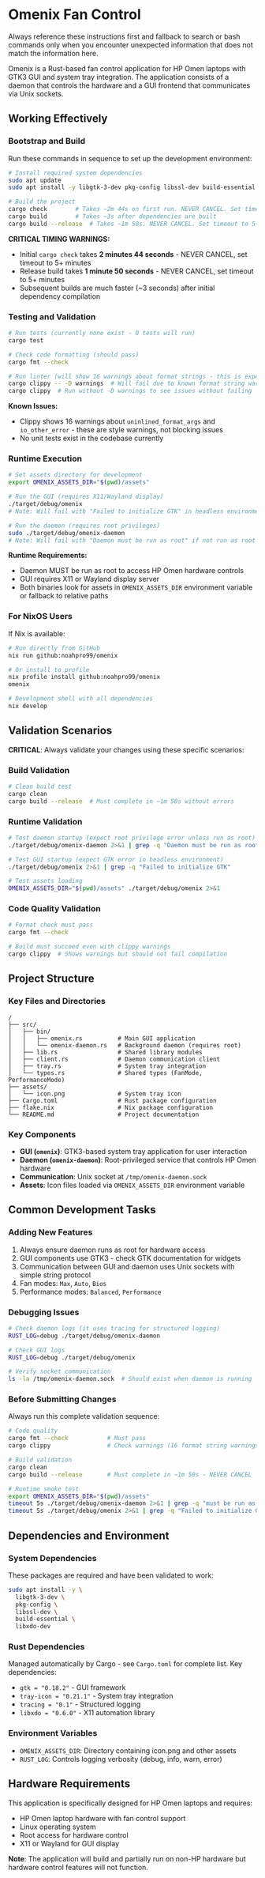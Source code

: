 # Omenix Fan Control

Always reference these instructions first and fallback to search or bash commands only when you encounter unexpected information that does not match the information here.

Omenix is a Rust-based fan control application for HP Omen laptops with GTK3 GUI and system tray integration. The application consists of a daemon that controls the hardware and a GUI frontend that communicates via Unix sockets.

## Working Effectively

### Bootstrap and Build
Run these commands in sequence to set up the development environment:

```bash
# Install required system dependencies
sudo apt update
sudo apt install -y libgtk-3-dev pkg-config libssl-dev build-essential libxdo-dev

# Build the project
cargo check        # Takes ~2m 44s on first run. NEVER CANCEL. Set timeout to 5+ minutes.
cargo build        # Takes ~3s after dependencies are built
cargo build --release  # Takes ~1m 50s. NEVER CANCEL. Set timeout to 5+ minutes.
```

**CRITICAL TIMING WARNINGS:**
- Initial `cargo check` takes **2 minutes 44 seconds** - NEVER CANCEL, set timeout to 5+ minutes
- Release build takes **1 minute 50 seconds** - NEVER CANCEL, set timeout to 5+ minutes
- Subsequent builds are much faster (~3 seconds) after initial dependency compilation

### Testing and Validation
```bash
# Run tests (currently none exist - 0 tests will run)
cargo test

# Check code formatting (should pass)
cargo fmt --check

# Run linter (will show 16 warnings about format strings - this is expected)
cargo clippy -- -D warnings  # Will fail due to known format string warnings
cargo clippy  # Run without -D warnings to see issues without failing
```

**Known Issues:**
- Clippy shows 16 warnings about `uninlined_format_args` and `io_other_error` - these are style warnings, not blocking issues
- No unit tests exist in the codebase currently

### Runtime Execution
```bash
# Set assets directory for development
export OMENIX_ASSETS_DIR="$(pwd)/assets"

# Run the GUI (requires X11/Wayland display)
./target/debug/omenix
# Note: Will fail with "Failed to initialize GTK" in headless environments - this is expected

# Run the daemon (requires root privileges)
sudo ./target/debug/omenix-daemon
# Note: Will fail with "Daemon must be run as root" if not run as root - this is expected
```

**Runtime Requirements:**
- Daemon MUST be run as root to access HP Omen hardware controls
- GUI requires X11 or Wayland display server
- Both binaries look for assets in `OMENIX_ASSETS_DIR` environment variable or fallback to relative paths

### For NixOS Users
If Nix is available:
```bash
# Run directly from GitHub
nix run github:noahpro99/omenix

# Or install to profile  
nix profile install github:noahpro99/omenix
omenix

# Development shell with all dependencies
nix develop
```

## Validation Scenarios

**CRITICAL**: Always validate your changes using these specific scenarios:

### Build Validation
```bash
# Clean build test
cargo clean
cargo build --release  # Must complete in ~1m 50s without errors
```

### Runtime Validation  
```bash
# Test daemon startup (expect root privilege error unless run as root)
./target/debug/omenix-daemon 2>&1 | grep -q "Daemon must be run as root"

# Test GUI startup (expect GTK error in headless environment)  
./target/debug/omenix 2>&1 | grep -q "Failed to initialize GTK"

# Test assets loading
OMENIX_ASSETS_DIR="$(pwd)/assets" ./target/debug/omenix 2>&1
```

### Code Quality Validation
```bash
# Format check must pass
cargo fmt --check

# Build must succeed even with clippy warnings
cargo clippy  # Shows warnings but should not fail compilation
```

## Project Structure

### Key Files and Directories
```
/
├── src/
│   ├── bin/
│   │   ├── omenix.rs          # Main GUI application
│   │   └── omenix-daemon.rs   # Background daemon (requires root)
│   ├── lib.rs                 # Shared library modules
│   ├── client.rs              # Daemon communication client
│   ├── tray.rs                # System tray integration
│   └── types.rs               # Shared types (FanMode, PerformanceMode)
├── assets/
│   └── icon.png               # System tray icon
├── Cargo.toml                 # Rust package configuration
├── flake.nix                  # Nix package configuration
└── README.md                  # Project documentation
```

### Key Components
- **GUI (`omenix`)**: GTK3-based system tray application for user interaction
- **Daemon (`omenix-daemon`)**: Root-privileged service that controls HP Omen hardware
- **Communication**: Unix socket at `/tmp/omenix-daemon.sock`
- **Assets**: Icon files loaded via `OMENIX_ASSETS_DIR` environment variable

## Common Development Tasks

### Adding New Features
1. Always ensure daemon runs as root for hardware access
2. GUI components use GTK3 - check GTK documentation for widgets
3. Communication between GUI and daemon uses Unix sockets with simple string protocol
4. Fan modes: `Max`, `Auto`, `Bios`
5. Performance modes: `Balanced`, `Performance`

### Debugging Issues
```bash
# Check daemon logs (it uses tracing for structured logging)
RUST_LOG=debug ./target/debug/omenix-daemon

# Check GUI logs  
RUST_LOG=debug ./target/debug/omenix

# Verify socket communication
ls -la /tmp/omenix-daemon.sock  # Should exist when daemon is running
```

### Before Submitting Changes
Always run this complete validation sequence:
```bash
# Code quality
cargo fmt --check           # Must pass
cargo clippy                # Check warnings (16 format string warnings expected)

# Build validation  
cargo clean
cargo build --release       # Must complete in ~1m 50s - NEVER CANCEL

# Runtime smoke test
export OMENIX_ASSETS_DIR="$(pwd)/assets"
timeout 5s ./target/debug/omenix-daemon 2>&1 | grep -q "must be run as root"
timeout 5s ./target/debug/omenix 2>&1 | grep -q "Failed to initialize GTK"
```

## Dependencies and Environment

### System Dependencies
These packages are required and have been validated to work:
```bash
sudo apt install -y \
  libgtk-3-dev \
  pkg-config \
  libssl-dev \
  build-essential \
  libxdo-dev
```

### Rust Dependencies
Managed automatically by Cargo - see `Cargo.toml` for complete list. Key dependencies:
- `gtk = "0.18.2"` - GUI framework
- `tray-icon = "0.21.1"` - System tray integration  
- `tracing = "0.1"` - Structured logging
- `libxdo = "0.6.0"` - X11 automation library

### Environment Variables
- `OMENIX_ASSETS_DIR`: Directory containing icon.png and other assets
- `RUST_LOG`: Controls logging verbosity (debug, info, warn, error)

## Hardware Requirements

This application is specifically designed for HP Omen laptops and requires:
- HP Omen laptop hardware with fan control support
- Linux operating system  
- Root access for hardware control
- X11 or Wayland for GUI display

**Note**: The application will build and partially run on non-HP hardware but hardware control features will not function.
